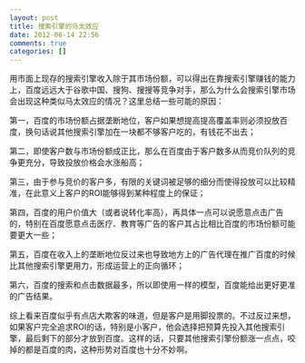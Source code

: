 ```yaml
---
layout: post
title: 搜索引擎的马太效应
date: 2012-06-14 22:56
comments: true
categories: []
---
```

用市面上现存的搜索引擎收入除于其市场份额，可以得出在靠搜索引擎赚钱的能力上，百度远远大于谷歌中国、搜狗、搜搜等竞争对手，那么为什么会搜索引擎市场会出现这种类似马太效应的情况？这里总结一些可能的原因：

第一，百度的市场份额占据垄断地位，客户如果想提高提高覆盖率则必须投放百度，换句话说其他搜索引擎加在一块都不够客户吃的，有钱花不出去；

第二，即使客户数与市场份额成正比，那么在百度由于客户数多从而竞价队列的竞争更充分，导致投放价格会水涨船高；

第三，由于参与竞价的客户多，有限的关键词被足够的细分而使得投放可以比较精准，在此意义上客户的ROI能够得到某种程度上的保证；

第四，百度的用户价值大（或者说转化率高），再具体一点可以说愿意点击广告的，特别在百度愿意点击医疗、教育等广告的客户其占比相比百度的市场份额可能要更大一些；

第五，百度在收入上的垄断地位反过来也导致地方上的广告代理在推广百度的时候比其他搜索引擎更用力，形成运营上的正向循环；

第六，百度的搜索和点击数据最多，所以即使用一样的模型，百度能给出更好更准的广告结果。

综上看来百度似乎有点店大欺客的味道，但是客户是用脚投票的。不过反过来想，如果客户完全追求ROI的话，特别是小客户，他会选择把预算先投入其他搜索引擎，最后剩下的部分才放到百度。这样的话，只要其他搜索引擎份额涨一点点，咬掉的都是百度的肉，这种形势对百度也十分不妙啊。
